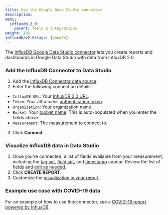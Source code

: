 ```yaml
---
title: Use the Google Data Studio connector
description:
menu:
  influxdb_2_0:
    parent: Tools & integrations
weight: 102
influxdb/v2.0/tags: [google]
---
```


The [InfluxDB Google Data Studio connector](https://datastudio.google.com/u/0/datasources/create?connectorId=AKfycbwhJChhmMypQvNlihgRJMAhCb8gaM3ii9oUNWlW_Cp2PbJSfqeHfPyjNVp15iy9ltCs) lets you create reports and dashboards in Google Data Studio with data from InfluxDB 2.0.

### Add the InfluxDB Connector to Data Studio

1. Add the [InfluxDB Connector data source](https://datastudio.google.com/u/0/datasources/create?connectorId=AKfycbwhJChhmMypQvNlihgRJMAhCb8gaM3ii9oUNWlW_Cp2PbJSfqeHfPyjNVp15iy9ltCs).
2. Enter the following connection details:
  - `InfluxDB URL`: Your [InfluxDB 2.0 URL](/influxdb/v2.0/reference/urls/).
  - `Token`: Your all-access [authentication token](/influxdb/v2.0/security/tokens/create-token/).
  - `Organization`: Your [organization name](/influxdb/v2.0/organizations/view-orgs).
  - `Bucket`: Your [bucket name](/influxdb/v2.0/organizations/buckets/view-buckets/#view-a-list-of-buckets). This is auto-populated when you enter the fields above.
  - `Measurement`: The [measurement](/influxdb/v2.0/reference/glossary/#measurement) to connect to.
3. Click **Connect**.

### Visualize InfluxDB data in Data Studio

1. Once you're connected, a list of fields available from your measurement, including the [tag set](/influxdb/v2.0/reference/glossary/#tag-set), [field set](/influxdb/v2.0/reference/glossary/#field-set), and [timestamp](/influxdb/v2.0/reference/glossary/#timestamp) appear. Review the list of fields and [edit as needed](https://support.google.com/datastudio/answer/7000529?hl=en&ref_topic=6370331).
2. Click **CREATE REPORT**.
3. Customize the [visualization in your report](https://support.google.com/datastudio/?hl=en#topic=6291037).

### Example use case with COVID-19 data

For an example of how to use this connector, see a [COVID-19 report powered by InfluxDB](https://github.com/influxdata/influxdb-gds-connector/tree/master/examples).
